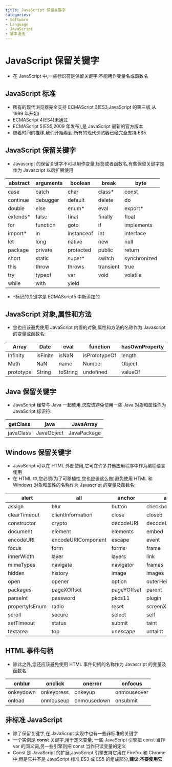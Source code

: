 ```yaml
---
title: JavaScript 保留关键字
categories:
- Software
- Language
- JavaScript
- 基本语法
---
```

# JavaScript 保留关键字

- 在 JavaScript 中,一些标识符是保留关键字,不能用作变量名或函数名

## JavaScript 标准

- 所有的现代浏览器完全支持 ECMAScript 3(ES3,JavaScript 的第三版,从 1999 年开始)
- ECMAScript 4(ES4)未通过
- ECMAScript 5(ES5,2009 年发布),是 JavaScript 最新的官方版本
- 随着时间的推移,我们开始看到,所有的现代浏览器已经完全支持 ES5

## JavaScript 保留关键字

- Javascript 的保留关键字不可以用作变量,标签或者函数名,有些保留关键字是作为 Javascript 以后扩展使用

| abstract | arguments | boolean    | break     | byte         |
| -------- | --------- | ---------- | --------- | ------------ |
| case     | catch     | char       | class*    | const        |
| continue | debugger  | default    | delete    | do           |
| double   | else      | enum*      | eval      | export*      |
| extends* | false     | final      | finally   | float        |
| for      | function  | goto       | if        | implements   |
| import*  | in        | instanceof | int       | interface    |
| let      | long      | native     | new       | null         |
| package  | private   | protected  | public    | return       |
| short    | static    | super*     | switch    | synchronized |
| this     | throw     | throws     | transient | true         |
| try      | typeof    | var        | void      | volatile     |
| while    | with      | yield      |           |              |

- `*`标记的关键字是 ECMAScript5 中新添加的

## JavaScript 对象,属性和方法

- 您也应该避免使用 JavaScript 内置的对象,属性和方法的名称作为 Javascript 的变量或函数名:

| Array     | Date     | eval     | function      | hasOwnProperty |
| --------- | -------- | -------- | ------------- | -------------- |
| Infinity  | isFinite | isNaN    | isPrototypeOf | length         |
| Math      | NaN      | name     | Number        | Object         |
| prototype | String   | toString | undefined     | valueOf        |

## Java 保留关键字

- JavaScript 经常与 Java 一起使用,您应该避免使用一些 Java 对象和属性作为 JavaScript 标识符:

| getClass  | java       | JavaArray   |
| --------- | ---------- | ----------- |
| javaClass | JavaObject | JavaPackage |

## Windows 保留关键字

- JavaScript 可以在 HTML 外部使用,它可在许多其他应用程序中作为编程语言使用
- 在 HTML 中,您必须(为了可移植性,您也应该这么做)避免使用 HTML 和 Windows 对象和属性的名称作为 Javascript 的变量及函数名:

| alert          | all                | anchor      | anchors            | area               |
| -------------- | ------------------ | ----------- | ------------------ | ------------------ |
| assign         | blur               | button      | checkbox           | clearInterval      |
| clearTimeout   | clientInformation  | close       | closed             | confirm            |
| constructor    | crypto             | decodeURI   | decodeURIComponent | defaultStatus      |
| document       | element            | elements    | embed              | embeds             |
| encodeURI      | encodeURIComponent | escape      | event              | fileUpload         |
| focus          | form               | forms       | frame              | innerHeight        |
| innerWidth     | layer              | layers      | link               | location           |
| mimeTypes      | navigate           | navigator   | frames             | frameRate          |
| hidden         | history            | image       | images             | offscreenBuffering |
| open           | opener             | option      | outerHeight        | outerWidth         |
| packages       | pageXOffset        | pageYOffset | parent             | parseFloat         |
| parseInt       | password           | pkcs11      | plugin             | prompt             |
| propertyIsEnum | radio              | reset       | screenX            | screenY            |
| scroll         | secure             | select      | self               | setInterval        |
| setTimeout     | status             | submit      | taint              | text               |
| textarea       | top                | unescape    | untaint            | window             |

## HTML 事件句柄

- 除此之外,您还应该避免使用 HTML 事件句柄的名称作为 Javascript 的变量及函数名

| onblur    | onclick    | onerror     | onfocus     |
| --------- | ---------- | ----------- | ----------- |
| onkeydown | onkeypress | onkeyup     | onmouseover |
| onload    | onmouseup  | onmousedown | onsubmit    |

## 非标准 JavaScript

- 除了保留关键字,在 JavaScript 实现中也有一些非标准的关键字
- 一个实例是 **const** 关键字,用于定义变量, 一些 JavaScript 引擎把 const 当作 var 的同义词,另一些引擎则把 const 当作只读变量的定义
- Const 是 JavaScript 的扩展,JavaScript 引擎支持它用在 Firefox 和 Chrome 中,但是它并不是 JavaScript 标准 ES3 或 ES5 的组成部分,**建议:不要使用它**